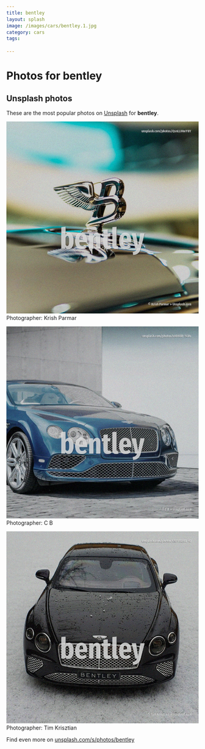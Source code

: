```yaml
---
title: bentley
layout: splash
image: /images/cars/bentley.1.jpg
category: cars
tags:

---
```

# Photos for bentley
 
## Unsplash photos
These are the most popular photos on [Unsplash](https://unsplash.com) for **bentley**.
 
![bentley](/images/cars/bentley.1.jpg)
Photographer:  Krish Parmar
 
![bentley](/images/cars/bentley.2.jpg)
Photographer:  C B
 
![bentley](/images/cars/bentley.3.jpg)
Photographer:  Tim Krisztian
 
Find even more on [unsplash.com/s/photos/bentley](https://unsplash.com/s/photos/bentley)
 

